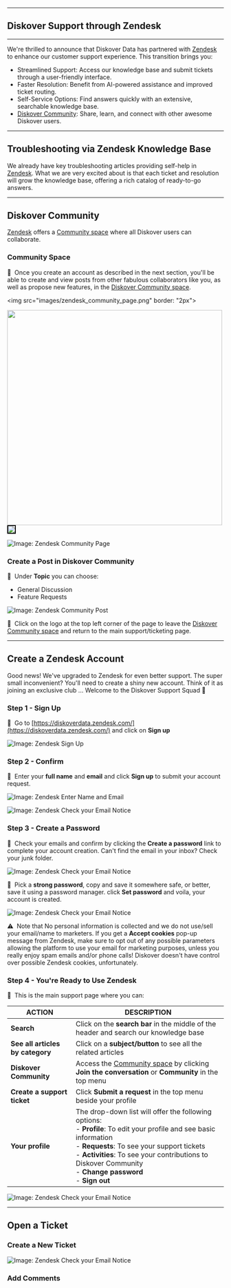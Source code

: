 ___
## Diskover Support through Zendesk
___

We're thrilled to announce that Diskover Data has partnered with [Zendesk](https://diskoverdata.zendesk.com/) to enhance our customer support experience. This transition brings you:

- Streamlined Support: Access our knowledge base and submit tickets through a user-friendly interface.
- Faster Resolution: Benefit from AI-powered assistance and improved ticket routing.
- Self-Service Options: Find answers quickly with an extensive, searchable knowledge base.
- [Diskover Community](https://support.diskoverdata.com/hc/en-us/community/topics): Share, learn, and connect with other awesome Diskover users.
  
___
## Troubleshooting via Zendesk Knowledge Base

We already have key troubleshooting articles providing self-help in [Zendesk](https://diskoverdata.zendesk.com/). What we are very excited about is that each ticket and resolution will grow the knowledge base, offering a rich catalog of ready-to-go answers.

___
## Diskover Community

[Zendesk](https://diskoverdata.zendesk.com/) offers a [Community space](https://support.diskoverdata.com/hc/en-us/community/topics) where all Diskover users can collaborate.

### Community Space

🔴 &nbsp;Once you create an account as described in the next section, you'll be able to create and view posts from other fabulous collaborators like you, as well as propose new features, in the [Diskover Community space](https://support.diskoverdata.com/hc/en-us/community/topics).



<img src="images/zendesk_community_page.png" border: "2px">

<img src="images/image_file_action_glim_gear_icon_selection.png" width="500">

<img src="images/zendesk_community_page.png" style="border: 2px solid black">

![Image: Zendesk Community Page](images/zendesk_community_page.png)

### Create a Post in Diskover Community

🔴 &nbsp;Under **Topic** you can choose:

- General Discussion
- Feature Requests

![Image: Zendesk Community Post](images/zendesk_community_new_post.png)

🔴 &nbsp;Click on the logo at the top left corner of the page to leave the [Diskover Community space](https://support.diskoverdata.com/hc/en-us/community/topics) and return to the main support/ticketing page.

___
## Create a Zendesk Account

Good news! We've upgraded to Zendesk for even better support. The super small inconvenient? You'll need to create a shiny new account. Think of it as joining an exclusive club ... Welcome to the Diskover Support Squad 🚀

### Step 1 - Sign Up

🔴 &nbsp;Go to [https://diskoverdata.zendesk.com/](https://diskoverdata.zendesk.com/) and click on **Sign up**

![Image: Zendesk Sign Up](images/zendesk_account_creation_step1.png)

### Step 2 - Confirm

🔴 &nbsp;Enter your **full name** and **email** and click **Sign up** to submit your account request.

![Image: Zendesk Enter Name and Email](images/zendesk_account_creation_step2.png)

![Image: Zendesk Check your Email Notice](images/zendesk_account_creation_step3.png)

### Step 3 - Create a Password

🔴 &nbsp;Check your emails and confirm by clicking the **Create a password** link to complete your account creation. Can't find the email in your inbox? Check your junk folder.

![Image: Zendesk Check your Email Notice](images/zendesk_account_creation_step4.png)

🔴 &nbsp;Pick a **strong password**, copy and save it somewhere safe, or better, save it using a password manager. click **Set password** and voila, your account is created. 

![Image: Zendesk Check your Email Notice](images/zendesk_account_creation_step5.png)

⚠️ &nbsp;Note that No personal information is collected and we do not use/sell your email/name to marketers. If you get a **Accept cookies** pop-up message from Zendesk, make sure to opt out of any possible parameters allowing the platform to use your email for marketing purposes, unless you really enjoy spam emails and/or phone calls! Diskover doesn't have control over possible Zendesk cookies, unfortunately.

### Step 4 - You're Ready to Use Zendesk

🔴 &nbsp;This is the main support page where you can:

| ACTION | DESCRIPTION |
| --- | --- |
| **Search** | Click on the **search bar** in the middle of the header and search our knowledge base |
| **See all articles by category** | Click on a **subject/button** to see all the related articles |
| **Diskover Community** | Access the [Community space](https://support.diskoverdata.com/hc/en-us/community/topics) by clicking **Join the conversation** or **Community** in the top menu |
| **Create a support ticket** | Click **Submit a request** in the top menu beside your profile |
| **Your profile** | The drop-down list will offer the following options:<br>- **Profile**: To edit your profile and see basic information<br>- **Requests**: To see your support tickets<br>- **Activities**: To see your contributions to Diskover Community<br>- **Change password**<br>- **Sign out**


![Image: Zendesk Check your Email Notice](images/zendesk_account_creation_step6.png)

___
## Open a Ticket




### Create a New Ticket

![Image: Zendesk Check your Email Notice](images/zendesk_submit_request_step1.png)

### Add Comments

